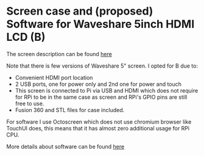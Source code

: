 # Screen case and (proposed) Software for Waveshare 5inch HDMI LCD (B)

The screen description can be found [here](https://www.waveshare.com/wiki/5inch_HDMI_LCD_(B))

Note that there is few versions of Waveshare 5" screen. I opted for B due to:

* Convenient HDMI port location
* 2 USB ports, one for power only and 2nd one for power and touch
* This screen is connected to Pi via USB and HDMI which does not require for RPi to be in the same case as screen and RPi's GPIO pins are still free to use.
* Fusion 360 and STL files for case included.

For software I use Octoscreen which does not use chromium browser like TouchUI does, this means that it has almost zero additional usage for RPi CPU.

More details about software can be found [here](https://community.octoprint.org/t/octoscreen-a-new-software-to-use-octoprint-with-lcd/10629)

